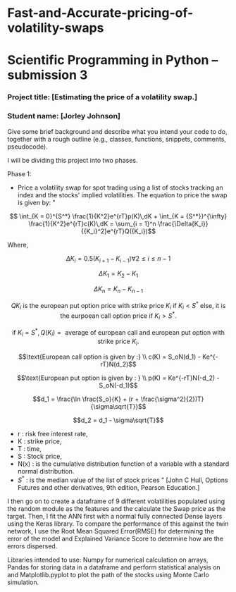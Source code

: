 # Fast-and-Accurate-pricing-of-volatility-swaps
# Scientific Programming in Python – submission 3


### Project title: [Estimating the price of a volatility swap.]

### Student name: [Jorley Johnson]
  
Give some brief background and describe what you intend your code to do, together with a rough outline (e.g., classes, functions, snippets, comments, pseudocode).

I will be dividing this project into two phases.

Phase 1:
* Price a volatility swap for spot trading using a list of stocks tracking an index and the stocks' implied volatilities.
  The equation to price the swap is given by: "
```math
  \int_{K = 0}^{S^*} \frac{1}{K^2}e^{rT}p(K)\,dK + \int_{K = {S^*}}^{\infty} \frac{1}{K^2}e^{rT}c(K)\,dK = \sum_{i = 1}^n \frac{\Delta{K_i}}{{K_i}^2}e^{rT}Q({K_i})
```
  Where,
  ```math
  \Delta {K_i} = 0.5(K_{i+1}-K_{i-1}) \forall 2\leq i \leq n-1
  ```
  ```math
  \Delta {K_1} = K_2 - K_1
  ```
  ```math
  \Delta {K_n} = {K_n} - {K_{n-1}}
  ```
  ```math
  Q{K_i}\text{ is the european put option price with strike price } K_i \text{ if } {K_i} < {S^*} \text{ else, it is the eurpoean call option price if } {K_i} > {S^*}. 
  ```
  ```math
  \text{ if } K_i = {S^*}, Q({K_i}) = \text{ average of european call and european put option with strike price } K_i.
  ```
  ```math
  \text{European call option is given by :} \\
  c(K) = S_oN(d_1) - Ke^{-rT}N(d_2)
  ```
  ```math
  \text{European put option is given by : } \\
  p(K) = Ke^{-rT}N(-d_2) - S_oN(-d_1)
  ```
  ```math
  d_1 = \frac{\ln \frac{S_o}{K} + (r + \frac{\sigma^2}{2})T}{\sigma\sqrt{T}}
  ```
  ```math
  d_2 = d_1 - \sigma\sqrt{T}
  ```
  * r : risk free interest rate,
  * K : strike price,
  * T : time,
  * S : Stock price,
  * N(x) : is the cumulative distribution function of a variable with a standard normal distribution.
  * ${S^*}$ : is the median value of the list of stock prices
    " [John C Hull, Options Futures and other derivatives, 9th edition, Pearson Education.]

I then go on to create a dataframe of 9 different volatilities populated using the random module as the features and the calculate the Swap price as the target.
Then, I fit the ANN first with a normal fully connected Dense layers using the Keras library.
To compare the performance of this against the twin network, I use the Root Mean Squared Error(RMSE) for determining the error of the model and Explained Variance Score to determine how are the errors dispersed.

Libraries intended to use: Numpy for numerical calculation on arrays, Pandas for storing data in a dataframe and perform statistical analysis on and Matplotlib.pyplot to plot the path of the stocks using Monte Carlo simulation.

